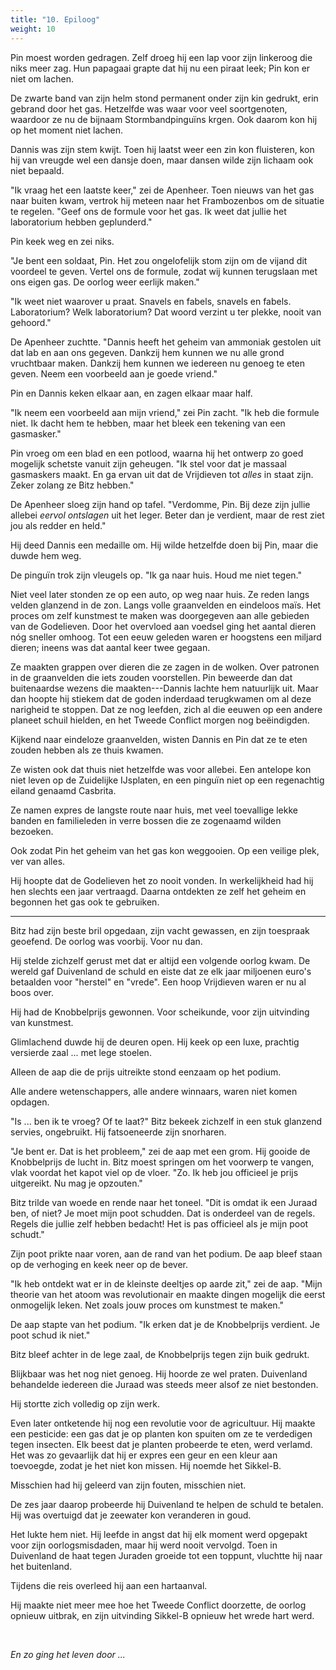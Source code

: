 ```yaml
---
title: "10. Epiloog"
weight: 10
---
```


Pin moest worden gedragen. Zelf droeg hij een lap voor zijn linkeroog die niks meer zag. Hun papagaai grapte dat hij nu een piraat leek; Pin kon er niet om lachen. 

De zwarte band van zijn helm stond permanent onder zijn kin gedrukt, erin gebrand door het gas. Hetzelfde was waar voor veel soortgenoten, waardoor ze nu de bijnaam Stormbandpinguïns krgen. Ook daarom kon hij op het moment niet lachen.

Dannis was zijn stem kwijt. Toen hij laatst weer een zin kon fluisteren, kon hij van vreugde wel een dansje doen, maar dansen wilde zijn lichaam ook niet bepaald.

"Ik vraag het een laatste keer," zei de Apenheer. Toen nieuws van het gas naar buiten kwam, vertrok hij meteen naar het Frambozenbos om de situatie te regelen. "Geef ons de formule voor het gas. Ik weet dat jullie het laboratorium hebben geplunderd."

Pin keek weg en zei niks.

"Je bent een soldaat, Pin. Het zou ongelofelijk stom zijn om de vijand dit voordeel te geven. Vertel ons de formule, zodat wij kunnen terugslaan met ons eigen gas. De oorlog weer eerlijk maken."

"Ik weet niet waarover u praat. Snavels en fabels, snavels en fabels. Laboratorium? Welk laboratorium? Dat woord verzint u ter plekke, nooit van gehoord."

De Apenheer zuchtte. "Dannis heeft het geheim van ammoniak gestolen uit dat lab en aan ons gegeven. Dankzij hem kunnen we nu alle grond vruchtbaar maken. Dankzij hem kunnen we iedereen nu genoeg te eten geven. Neem een voorbeeld aan je goede vriend."

Pin en Dannis keken elkaar aan, en zagen elkaar maar half. 

"Ik neem een voorbeeld aan mijn vriend," zei Pin zacht. "Ik heb die formule niet. Ik dacht hem te hebben, maar het bleek een tekening van een gasmasker."

Pin vroeg om een blad en een potlood, waarna hij het ontwerp zo goed mogelijk schetste vanuit zijn geheugen. "Ik stel voor dat je massaal gasmaskers maakt. En ga ervan uit dat de Vrijdieven tot _alles_ in staat zijn. Zeker zolang ze Bitz hebben."

De Apenheer sloeg zijn hand op tafel. "Verdomme, Pin. Bij deze zijn jullie allebei _eervol ontslagen_ uit het leger. Beter dan je verdient, maar de rest ziet jou als redder en held."

Hij deed Dannis een medaille om. Hij wilde hetzelfde doen bij Pin, maar die duwde hem weg. 

De pinguïn trok zijn vleugels op. "Ik ga naar huis. Houd me niet tegen."

Niet veel later stonden ze op een auto, op weg naar huis. Ze reden langs velden glanzend in de zon. Langs volle graanvelden en eindeloos maïs. Het proces om zelf kunstmest te maken was doorgegeven aan alle gebieden van de Godelieven. Door het overvloed aan voedsel ging het aantal dieren nóg sneller omhoog. Tot een eeuw geleden waren er hoogstens een miljard dieren; ineens was dat aantal keer twee gegaan.

Ze maakten grappen over dieren die ze zagen in de wolken. Over patronen in de graanvelden die iets zouden voorstellen. Pin beweerde dan dat buitenaardse wezens die maakten---Dannis lachte hem natuurlijk uit. Maar dan hoopte hij stiekem dat de goden inderdaad terugkwamen om al deze narigheid te stoppen. Dat ze nog leefden, zich al die eeuwen op een andere planeet schuil hielden, en het Tweede Conflict morgen nog beëindigden.

Kijkend naar eindeloze graanvelden, wisten Dannis en Pin dat ze te eten zouden hebben als ze thuis kwamen.

Ze wisten ook dat thuis niet hetzelfde was voor allebei. Een antelope kon niet leven op de Zuidelijke IJsplaten, en een pinguïn niet op een regenachtig eiland genaamd Casbrita.

Ze namen expres de langste route naar huis, met veel toevallige lekke banden en familieleden in verre bossen die ze zogenaamd wilden bezoeken. 

Ook zodat Pin het geheim van het gas kon weggooien. Op een veilige plek, ver van alles.

Hij hoopte dat de Godelieven het zo nooit vonden. In werkelijkheid had hij hen slechts een jaar vertraagd. Daarna ontdekten ze zelf het geheim en begonnen het gas ook te gebruiken.

___

Bitz had zijn beste bril opgedaan, zijn vacht gewassen, en zijn toespraak geoefend. De oorlog was voorbij. Voor nu dan.

Hij stelde zichzelf gerust met dat er altijd een volgende oorlog kwam. De wereld gaf Duivenland de schuld en eiste dat ze elk jaar miljoenen euro's betaalden voor "herstel" en "vrede". Een hoop Vrijdieven waren er nu al boos over.

Hij had de Knobbelprijs gewonnen. Voor scheikunde, voor zijn uitvinding van kunstmest.

Glimlachend duwde hij de deuren open. Hij keek op een luxe, prachtig versierde zaal ... met lege stoelen.

Alleen de aap die de prijs uitreikte stond eenzaam op het podium.

Alle andere wetenschappers, alle andere winnaars, waren niet komen opdagen.

"Is ... ben ik te vroeg? Of te laat?" Bitz bekeek zichzelf in een stuk glanzend servies, ongebruikt. Hij fatsoeneerde zijn snorharen.

"Je bent er. Dat is het probleem," zei de aap met een grom. Hij gooide de Knobbelprijs de lucht in. Bitz moest springen om het voorwerp te vangen, vlak voordat het kapot viel op de vloer. "Zo. Ik heb jou officieel je prijs uitgereikt. Nu mag je opzouten."

Bitz trilde van woede en rende naar het toneel. "Dit is omdat ik een Juraad ben, of niet? Je moet mijn poot schudden. Dat is onderdeel van de regels. Regels die jullie zelf hebben bedacht! Het is pas officieel als je mijn poot schudt."

Zijn poot prikte naar voren, aan de rand van het podium. De aap bleef staan op de verhoging en keek neer op de bever. 

"Ik heb ontdekt wat er in de kleinste deeltjes op aarde zit," zei de aap. "Mijn theorie van het atoom was revolutionair en maakte dingen mogelijk die eerst onmogelijk leken. Net zoals jouw proces om kunstmest te maken."

De aap stapte van het podium. "Ik erken dat je de Knobbelprijs verdient. Je poot schud ik niet."

Bitz bleef achter in de lege zaal, de Knobbelprijs tegen zijn buik gedrukt.

Blijkbaar was het nog niet genoeg. Hij hoorde ze wel praten. Duivenland behandelde iedereen die Juraad was steeds meer alsof ze niet bestonden.

Hij stortte zich volledig op zijn werk. 

Even later ontketende hij nog een revolutie voor de agricultuur. Hij maakte een pesticide: een gas dat je op planten kon spuiten om ze te verdedigen tegen insecten. Elk beest dat je planten probeerde te eten, werd verlamd. Het was zo gevaarlijk dat hij er expres een geur en een kleur aan toevoegde, zodat je het niet kon missen. Hij noemde het Sikkel-B.

Misschien had hij geleerd van zijn fouten, misschien niet.

De zes jaar daarop probeerde hij Duivenland te helpen de schuld te betalen. Hij was overtuigd dat je zeewater kon veranderen in goud.

Het lukte hem niet. Hij leefde in angst dat hij elk moment werd opgepakt voor zijn oorlogsmisdaden, maar hij werd nooit vervolgd. Toen in Duivenland de haat tegen Juraden groeide tot een toppunt, vluchtte hij naar het buitenland. 

Tijdens die reis overleed hij aan een hartaanval.

Hij maakte niet meer mee hoe het Tweede Conflict doorzette, de oorlog opnieuw uitbrak, en zijn uitvinding Sikkel-B opnieuw het wrede hart werd.

&nbsp;

_En zo ging het leven door ..._